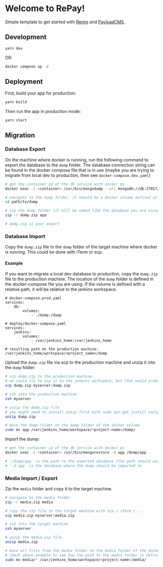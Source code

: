 # Welcome to RePay!

Simple template to get started with [Remix](https://remix.run) and [PayloadCMS](https://payloadcms.com).

## Development

```sh
yarn dev
```

OR:

```sh
docker compose up -d
```

## Deployment

First, build your app for production:

```sh
yarn build
```

Then run the app in production mode:

```sh
yarn start
```

## Migration
### Database Export

On the machine where docker is running, run the following command to export the database to the `dump` folder.
The database connection string can be found in the docker compose file that is in use (maybe you are trying to migrate
from local dev to production, then see `docker-compose.dev.yaml`)

```sh
# get the container id of the db service with docker ps
docker exec -i <container> /usr/bin/mongodump --uri mongodb://db:27017/app --out /dump

# navigate to the dump folder, it should be a docker volume defined in the docker-compose file you are using
cd path/to/dump

# zip the dump folder (it will be named like the database you are using)
zip -r dump.zip app

# dump.zip is your export
```

### Database Import

Copy the `dump.zip` file to the `dump` folder of the target machine where docker is running.
This could be done with iTerm or scp.

#### Example

If you want to migrate a local dev database to production, copy the `dump.zip` file to the production machine.
The location of the `dump` folder is defined in the docker-compose file you are using. If the volume is defined with a
relative path, it will be relative to the jenkins workspace.

```
# docker-compose.prod.yaml
services:
    db:
        volumes:
            - ./dump:/dump
            
# deploy/docker-compose.yaml
services:
    jenkins:
        volumes:
            - /var/jenkins_home:/var/jenkins_home

# resulting path on the production machine:
/var/jenkins_home/workspace/<project_name>/dump
```

Upload the `dump.zip` file via scp to the production machine and unzip it into the `dump` folder:
```sh
# scp dump.zip to the production machine
# we could try to scp it to the jenkins workspace, but that would probably fail because of permissions
scp dump.zip myserver:dump.zip

# ssh into the production machine
ssh myserver

# unzip the dump.zip file
# you might need to install unzip first with sudo apt-get install unzip
unzip dump.zip

# move the dump folder to the dump folder of the docker volume
sudo mv app /var/jenkins_home/workspace/<project-name>/dump/

```

Import the dump:
```sh
# get the container id of the db service with docker ps
docker exec -i <container> /usr/bin/mongorestore -d app /dump/app

# `/dump/app` is the path to the exported database (the path should work inside the docker container)
# `-d app` is the database where the dump should be imported to
```

### Media Import / Export

Zip the `media` folder and copy it to the target machine.

```sh
# navigate to the media folder
zip -r media.zip media

# copy the zip file to the target machine with scp / iTerm / ...
scp media.zip myserver:media.zip

# ssh into the target machine
ssh myserver

# unzip the media.zip file
unzip media.zip

# move all files from the media folder to the media folder of the docker volume
# check above example to see how the path to the media folder is defined
sudo mv media/* /var/jenkins_home/workspace/<project-name>/media/
```
